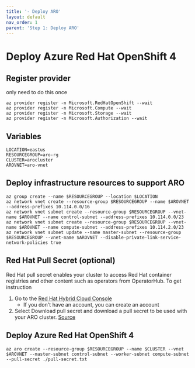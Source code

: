 ```yaml
---
title: '- Deploy ARO'
layout: default
nav_order: 1
parent: 'Step 1: Deploy ARO'
---
```


# Deploy Azure Red Hat OpenShift 4

## Register provider
only need to do this once
```
az provider register -n Microsoft.RedHatOpenShift --wait
az provider register -n Microsoft.Compute --wait
az provider register -n Microsoft.Storage --wait
az provider register -n Microsoft.Authorization --wait
```

## Variables
```
LOCATION=eastus
RESOURCEGROUP=aro-rg
CLUSTER=arocluster
AROVNET=aro-vnet
```

## Deploy infrastructure resources to support ARO
```
az group create --name $RESOURCEGROUP --location $LOCATION
az network vnet create --resource-group $RESOURCEGROUP --name $AROVNET --address-prefixes 10.114.0.0/16
az network vnet subnet create --resource-group $RESOURCEGROUP --vnet-name $AROVNET --name control-subnet --address-prefixes 10.114.0.0/23
az network vnet subnet create --resource-group $RESOURCEGROUP --vnet-name $AROVNET --name compute-subnet --address-prefixes 10.114.2.0/23
az network vnet subnet update --name master-subnet --resource-group $RESOURCEGROUP --vnet-name $AROVNET --disable-private-link-service-network-policies true
```

## Red Hat Pull Secret (optional)
Red Hat pull secret enables your cluster to access Red Hat container registries and other content such as operators from OperatorHub. To get instruction
1. Go to the [Red Hat Hybrid Cloud Console](https://console.redhat.com/openshift/install/azure/aro-provisioned)
    * If you don't have an account, you can create an account
2. Select Download pull secret and download a pull secret to be used with your ARO cluster.
[Source](https://learn.microsoft.com/en-us/azure/openshift/tutorial-create-cluster#get-a-red-hat-pull-secret-optional)

## Deploy Azure Red Hat OpenShift 4

```
az aro create --resource-group $RESOURCEGROUP --name $CLUSTER --vnet $AROVNET --master-subnet control-subnet --worker-subnet compute-subnet --pull-secret ./pull-secret.txt
```
